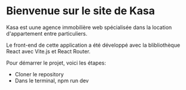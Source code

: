 # Bienvenue sur le site de Kasa 

Kasa est uune agence immobilière web spécialisée dans la location d'appartement entre particuliers.

Le front-end de cette application a été développé avec la blibliothèque React avec Vite.js et React Router.

Pour démarrer le projet, voici les étapes:

- Cloner le repository
- Dans le terminal, npm run dev



